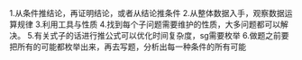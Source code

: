 1.从条件推结论，再证明结论，或者从结论推条件
2.从整体数据入手，观察数据运算规律
3.利用工具与性质
4.找到每个子问题需要维护的性质，大多问题都可以解决。
5.有关式子的话进行推公式可以优化时间复杂度，sg需要枚举
6.做题之前要把所有的可能都枚举出来，再去写题，分析出每一种条件的所有可能

